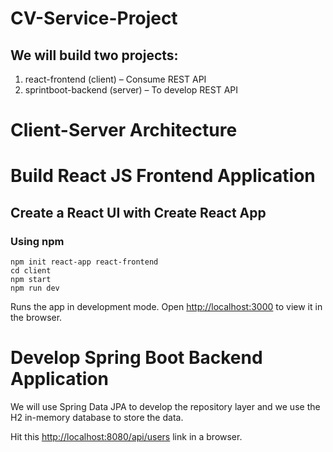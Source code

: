 # CV-Service-Project
## We will build two projects:

1. react-frontend (client) – Consume REST API
2. sprintboot-backend (server) – To develop REST API

# Client-Server Architecture 

# Build React JS Frontend Application
## Create a React UI with Create React App 
### Using npm
`npm init react-app react-frontend`\
`cd client`\
`npm start`\
`npm run dev`

Runs the app in development mode. Open <http://localhost:3000> to view it in the browser.

# Develop Spring Boot Backend Application
We will use Spring Data JPA to develop the repository layer and we use the H2 in-memory database to store the data.

Hit this <http://localhost:8080/api/users> link in a browser.

